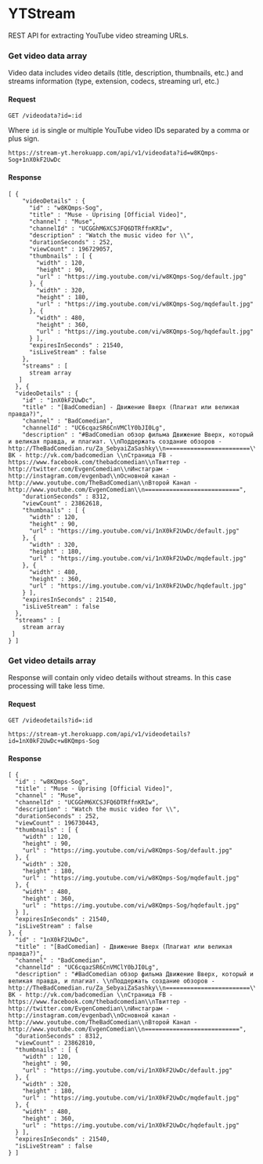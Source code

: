 # YTStream
REST API for extracting YouTube video streaming URLs.
### Get video data array
Video data includes video details (title, description, thumbnails, etc.) and streams information (type, extension, codecs, streaming url, etc.)
#### Request
`GET /videodata?id=:id`

Where `id` is single or multiple YouTube video IDs separated by a comma or plus sign.

`https://stream-yt.herokuapp.com/api/v1/videodata?id=w8KQmps-Sog+1nX0kF2UwDc`
#### Response

```
[ {
    "videoDetails" : {
      "id" : "w8KQmps-Sog",
      "title" : "Muse - Uprising [Official Video]",
      "channel" : "Muse",
      "channelId" : "UCGGhM6XCSJFQ6DTRffnKRIw",
      "description" : "Watch the music video for \\",
      "durationSeconds" : 252,
      "viewCount" : 196729057,
      "thumbnails" : [ {
        "width" : 120,
        "height" : 90,
        "url" : "https://img.youtube.com/vi/w8KQmps-Sog/default.jpg"
      }, {
        "width" : 320,
        "height" : 180,
        "url" : "https://img.youtube.com/vi/w8KQmps-Sog/mqdefault.jpg"
      }, {
        "width" : 480,
        "height" : 360,
        "url" : "https://img.youtube.com/vi/w8KQmps-Sog/hqdefault.jpg"
      } ],
      "expiresInSeconds" : 21540,
      "isLiveStream" : false
    },
    "streams" : [ 
      stream array  
   ]
  }, {
  "videoDetails" : {
    "id" : "1nX0kF2UwDc",
    "title" : "[BadComedian] - Движение Вверх (Плагиат или великая правда?)",
    "channel" : "BadComedian",
    "channelId" : "UC6cqazSR6CnVMClY0bJI0Lg",
    "description" : "#BadComedian обзор фильма Движение Вверх, который и великая правда, и плагиат. \\nПоддержать создание обзоров - http://TheBadComedian.ru/Za_SebyaiZaSashky\\n========================\\nГруппа ВК - http://vk.com/badcomedian \\nСтраница FB - https://www.facebook.com/thebadcomedian\\nТвиттер - http://twitter.com/EvgenComedian\\nИнстаграм - http://instagram.com/evgenbad\\nОсновной канал - http://www.youtube.com/TheBadComedian\\nВторой Канал - http://www.youtube.com/EvgenComedian\\n===========================",
    "durationSeconds" : 8312,
    "viewCount" : 23862618,
    "thumbnails" : [ {
      "width" : 120,
      "height" : 90,
      "url" : "https://img.youtube.com/vi/1nX0kF2UwDc/default.jpg"
    }, {
      "width" : 320,
      "height" : 180,
      "url" : "https://img.youtube.com/vi/1nX0kF2UwDc/mqdefault.jpg"
    }, {
      "width" : 480,
      "height" : 360,
      "url" : "https://img.youtube.com/vi/1nX0kF2UwDc/hqdefault.jpg"
    } ],
    "expiresInSeconds" : 21540,
    "isLiveStream" : false
  },
  "streams" : [ 
    stream array
 ]
} ]
```
### Get video details array
Response will contain only video details without streams. In this case processing will take less time.
#### Request
`GET /videodetails?id=:id`

`https://stream-yt.herokuapp.com/api/v1/videodetails?id=1nX0kF2UwDc+w8KQmps-Sog`
#### Response
```
[ {
  "id" : "w8KQmps-Sog",
  "title" : "Muse - Uprising [Official Video]",
  "channel" : "Muse",
  "channelId" : "UCGGhM6XCSJFQ6DTRffnKRIw",
  "description" : "Watch the music video for \\",
  "durationSeconds" : 252,
  "viewCount" : 196730443,
  "thumbnails" : [ {
    "width" : 120,
    "height" : 90,
    "url" : "https://img.youtube.com/vi/w8KQmps-Sog/default.jpg"
  }, {
    "width" : 320,
    "height" : 180,
    "url" : "https://img.youtube.com/vi/w8KQmps-Sog/mqdefault.jpg"
  }, {
    "width" : 480,
    "height" : 360,
    "url" : "https://img.youtube.com/vi/w8KQmps-Sog/hqdefault.jpg"
  } ],
  "expiresInSeconds" : 21540,
  "isLiveStream" : false
}, {
  "id" : "1nX0kF2UwDc",
  "title" : "[BadComedian] - Движение Вверх (Плагиат или великая правда?)",
  "channel" : "BadComedian",
  "channelId" : "UC6cqazSR6CnVMClY0bJI0Lg",
  "description" : "#BadComedian обзор фильма Движение Вверх, который и великая правда, и плагиат. \\nПоддержать создание обзоров - http://TheBadComedian.ru/Za_SebyaiZaSashky\\n========================\\nГруппа ВК - http://vk.com/badcomedian \\nСтраница FB - https://www.facebook.com/thebadcomedian\\nТвиттер - http://twitter.com/EvgenComedian\\nИнстаграм - http://instagram.com/evgenbad\\nОсновной канал - http://www.youtube.com/TheBadComedian\\nВторой Канал - http://www.youtube.com/EvgenComedian\\n===========================",
  "durationSeconds" : 8312,
  "viewCount" : 23862810,
  "thumbnails" : [ {
    "width" : 120,
    "height" : 90,
    "url" : "https://img.youtube.com/vi/1nX0kF2UwDc/default.jpg"
  }, {
    "width" : 320,
    "height" : 180,
    "url" : "https://img.youtube.com/vi/1nX0kF2UwDc/mqdefault.jpg"
  }, {
    "width" : 480,
    "height" : 360,
    "url" : "https://img.youtube.com/vi/1nX0kF2UwDc/hqdefault.jpg"
  } ],
  "expiresInSeconds" : 21540,
  "isLiveStream" : false
} ]
```
